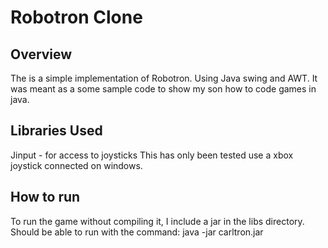 # Robotron Clone 

## Overview
The is a simple implementation of Robotron. Using Java swing and AWT. 
It was meant as a some sample code to show my son how to code games in java.

## Libraries Used
Jinput - for access to joysticks
This has only been tested use a xbox joystick connected on windows.

## How to run 
To run the game without compiling it, I include a jar in the libs directory.
Should be able to run with the command:
	java -jar carltron.jar 


